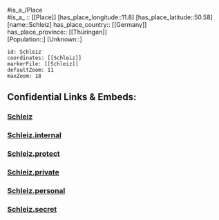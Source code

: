 ﻿---
location: [50.58,11.8] 
mapzoom: [7,12] 
mapmarker: city 
type: City
tags:
- geo/City


SpocWebEntityId: 34030
isDeleted: false
confidential: public

---
#is_a_/Place  
#is_a_ :: [[Place]] 
[has_place_longitude::11.8] 
[has_place_latitude::50.58] 
[name::Schleiz] 
has_place_country:: [[Germany]]  
has_place_province:: [[Thüringen]]  
[Population::] 
[Unknown::] 


```leaflet
id: Schleiz
coordinates: [[Schleiz]] 
markerFile: [[Schleiz]] 
defaultZoom: 11 
maxZoom: 18
```


## Confidential Links & Embeds: 

### [Schleiz](/_public/Earth/Continent/Europe/Europe~Central/Germany/Germany~East/Thüringen/counties~TH/Saale-Orla-Kreis/cities~Saale-Orla/Schleiz.md) 

### [Schleiz.internal](/_internal/Earth/Continent/Europe/Europe~Central/Germany/Germany~East/Thüringen/counties~TH/Saale-Orla-Kreis/cities~Saale-Orla/Schleiz.internal.md) 

### [Schleiz.protect](/_protect/Earth/Continent/Europe/Europe~Central/Germany/Germany~East/Thüringen/counties~TH/Saale-Orla-Kreis/cities~Saale-Orla/Schleiz.protect.md) 

### [Schleiz.private](/_private/Earth/Continent/Europe/Europe~Central/Germany/Germany~East/Thüringen/counties~TH/Saale-Orla-Kreis/cities~Saale-Orla/Schleiz.private.md) 

### [Schleiz.personal](/_personal/Earth/Continent/Europe/Europe~Central/Germany/Germany~East/Thüringen/counties~TH/Saale-Orla-Kreis/cities~Saale-Orla/Schleiz.personal.md) 

### [Schleiz.secret](/_secret/Earth/Continent/Europe/Europe~Central/Germany/Germany~East/Thüringen/counties~TH/Saale-Orla-Kreis/cities~Saale-Orla/Schleiz.secret.md) 
